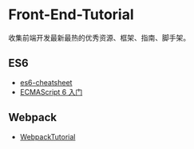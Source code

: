 # Front-End-Tutorial
收集前端开发最新最热的优秀资源、框架、指南、脚手架。

## ES6

- [es6-cheatsheet](https://github.com/DrkSephy/es6-cheatsheet)
- [ECMAScript 6 入门](https://github.com/ruanyf/es6tutorial)

## Webpack

- [WebpackTutorial](https://github.com/AriaFallah/WebpackTutorial)
